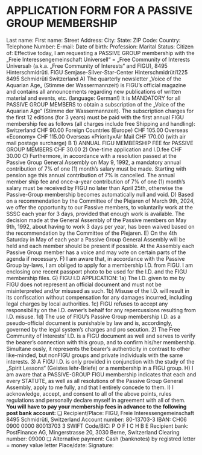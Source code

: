 # APPLICATION FORM FOR A PASSIVE GROUP MEMBERSHIP
Last name:                              First name: Street Address:                           City: State:                                  ZIP Code: Country: Telephone Number:                       E-mail: Date of birth:                             Profession: Marital Status:                            Citizen of: Effective today, I am requesting a PASSIVE GROUP membership with the „Freie Interessengemeinschaft Universell“ = „Free Community of Interests Universal› (a.k.a. „Free Community of Interests“ and FIGU), 8495 Hinterschmidrüti.
FIGU Semjase-Silver-Star-Center Hinterschmidrüti1225 8495 Schmidrüti Switzerland A) The quarterly newsletter „Voice of the Aquarian Age„ (Stimme der Wassermannzeit) is FIGU’s official magazine and contains all announcements regarding new publications of written material and events, etc. (language: German!) It is MANDATORY for all PASSIVE GROUP MEMBERS to obtain a subscription of the „Voice of the Aquarian Age“ (Stimme der Wassermannzeit). The subscription charges for the first 12 editions (for 3 years) must be paid with the first annual FIGU membership fee as follows (all charges include free Shipping and handling): Switzerland                                                        CHF  90.00 Foreign Countries (Europe)                                            CHF 105.00 Overseas «Economy»                                                CHF 115.00 Overseas «Priority»Air Mail                                            CHF 170.00 (with air mail postage surcharge) B 1) ANNUAL FIGU MEMBERSHIP FEE for PASSIVE GROUP MEMBERS           CHF  30.00
2) One-time application and I.D.fee                                      CHF  30.00 C) Furthermore, in accordance with a resolution passed at the Passive Group General Assembly on May 9, 1992, a mandatory annual contribution of 7% of one (1) month’s salary must be made. Starting with pension age this annual contribution of 7% is cancelled. The annual member ship fee and once-a-year contribution of 7% of one (1) month’s salary must be received by FIGU no later than April 25th, otherwise the Passive-Group membership becomes automatically null and void. D) Based on a recommendation by the Committee of the Plejaren of March 9th, 2024, we offer the opportunity to our Passive members, to voluntarily work at the SSSC each year for 3 days, provided that enough work is available. The decision made at the General Assembly of the Passive members on May 9th, 1992, about having to work 3 days per year, has been waived based on the recommendation by the Committee of the Plejaren. E) On the 4th Saturday in May of each year a Passive Group General Assembly will be held and each member should be present if possible. At the Assembly each Passive Group member has a voice and may vote on certain parts of the agenda if necessary. F) I am aware that, in accordance with the Passive Group by-laws, I am obliged to apply for a membership l.D. from FIGU. I am enclosing one recent passport photo to be used for the l.D. and the FIGU membership files. G) FIGU I.D APPLICATION: 1a) The l.D. given to me by FIGU does not represent an official document and must not be misinterpreted and/or misused as such. 1b) Misuse of the l.D. will result in its confiscation without compensation for any damages incurred, including Iegal charges by local authorities. 1c) FIGU refuses to accept any responsibility on the l.D. owner’s behalf for any repercussions resulting from l.D. misuse. 1d) The use of FIGU’s Passive Group membership l.D. as a pseudo-official document is punishable by law and is, accordingly, governed by the legal system’s charges and pro secution.
2) The Free Community of Interests’ I.D. is a FIGU document as well and serves to verify the bearer’s connection with this group, and to confirm his/her membership. Simultane ously, it represents the bearer’s authenticity in contrast to other like-minded, but nonFIGU groups and private individuals with the same interests.
3) A FIGU l.D. is only provided in conjunction with the study of the „Spirit Lessons“ (Geistes lehr-Briefe) or a membership in a FIGU group. H) I am aware that a PASSIVE-GROUP FIGU membership indicates that each and every STATUTE, as well as all resolutions of the Passive Group General Assembly, apply to me fully, and that I entirely concede to them. I) I acknowledge, accept, and consent to all of the above points, rules regulations and personally declare myself in agreement with all of them.
**You will have to pay your membership fees in advance to the following post bank account:**
❏ Recipient/Place:      FIGU, Freie Interessengemeinschaft 8495 Schmidrüti, Switzerland Account number:     80-13703-3 IBAN:              CH06 0900 0000 80013703 3 SWIFT Code/BIC:    P O F I C H B E Recipient bank:      PostFinance AG, Mingerstrasse 20, 3030 Berne, Switzerland Clearing number:     09000 ❏   Alternative payment:  Cash (banknotes) by registred letter = money value letter Place/date:                               Signature: